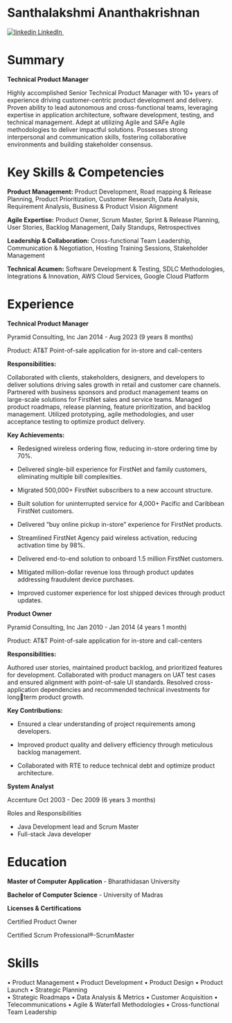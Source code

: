 # Santhalakshmi Ananthakrishnan

<p>
  <a href="https://www.linkedin.com/in/santhalakshmi" rel="nofollow noreferrer">
    <img src="https://i.stack.imgur.com/gVE0j.png" alt="linkedin"> LinkedIn
  </a> &nbsp; 
</p>

# Summary


**Technical Product Manager**

Highly accomplished Senior Technical Product Manager with 10+ years of experience driving customer-centric
product development and delivery. Proven ability to lead autonomous and cross-functional teams, leveraging
expertise in application architecture, software development, testing, and technical management. Adept at
utilizing Agile and SAFe Agile methodologies to deliver impactful solutions. Possesses strong interpersonal and
communication skills, fostering collaborative environments and building stakeholder consensus.

# Key Skills & Competencies

**Product Management:** Product Development, Road mapping & Release Planning, Product Prioritization, Customer
Research, Data Analysis, Requirement Analysis, Business & Product Vision Alignment

**Agile Expertise:** Product Owner, Scrum Master, Sprint & Release Planning, User Stories, Backlog Management,
Daily Standups, Retrospectives

**Leadership & Collaboration:** Cross-functional Team Leadership, Communication & Negotiation, Hosting Training
Sessions, Stakeholder Management

**Technical Acumen:** Software Development & Testing, SDLC Methodologies, Integrations & Innovation, AWS
Cloud Services, Google Cloud Platform

# Experience

**Technical Product Manager**

Pyramid Consulting, Inc
Jan 2014 - Aug 2023 (9 years 8 months)

Product: AT&T Point-of-sale application for in-store and call-centers

**Responsibilities:**

Collaborated with clients, stakeholders, designers, and developers to deliver solutions driving
sales growth in retail and customer care channels. Partnered with business sponsors and product
management teams on large-scale solutions for FirstNet sales and service teams. Managed product
roadmaps, release planning, feature prioritization, and backlog management. Utilized prototyping, agile
methodologies, and user acceptance testing to optimize product delivery.

**Key Achievements:**

* Redesigned wireless ordering flow, reducing in-store ordering time by 70%.

* Delivered single-bill experience for FirstNet and family customers, eliminating multiple bill complexities.

* Migrated 500,000+ FirstNet subscribers to a new account structure.

* Built solution for uninterrupted service for 4,000+ Pacific and Caribbean FirstNet customers.

* Delivered “buy online pickup in-store” experience for FirstNet products.

* Streamlined FirstNet Agency paid wireless activation, reducing activation time by 98%.

* Delivered end-to-end solution to onboard 1.5 million FirstNet customers.

* Mitigated million-dollar revenue loss through product updates addressing fraudulent device purchases.

* Improved customer experience for lost shipped devices through product updates.

**Product Owner**

Pyramid Consulting, Inc
Jan 2010 - Jan 2014 (4 years 1 month)

Product: AT&T Point-of-sale application for in-store and call-centers

**Responsibilities:**

Authored user stories, maintained product backlog, and prioritized features for development.
Collaborated with product managers on UAT test cases and ensured alignment with point-of-sale UI
standards. Resolved cross-application dependencies and recommended technical investments for longterm product growth.

**Key Contributions:**

* Ensured a clear understanding of project requirements among developers.

* Improved product quality and delivery efficiency through meticulous backlog management.

* Collaborated with RTE to reduce technical debt and optimize product architecture.

**System Analyst**

Accenture
Oct 2003 - Dec 2009 (6 years 3 months)

Roles and Responsibilities
* Java Development lead and Scrum Master
* Full-stack Java developer

# Education

**Master of Computer Application** - Bharathidasan University

**Bachelor of Computer Science** - University of Madras

**Licenses & Certifications**

Certified Product Owner 

Certified Scrum Professional®-ScrumMaster

# Skills

• Product Management   •  Product Development   •  Product Design   •  Product Launch   •  Strategic Planning  
•  Strategic Roadmaps  •  Data Analysis & Metrics   •  Customer Acquisition   •  Telecommunications   •  Agile & Waterfall Methodologies  •  Cross-functional Team Leadership


